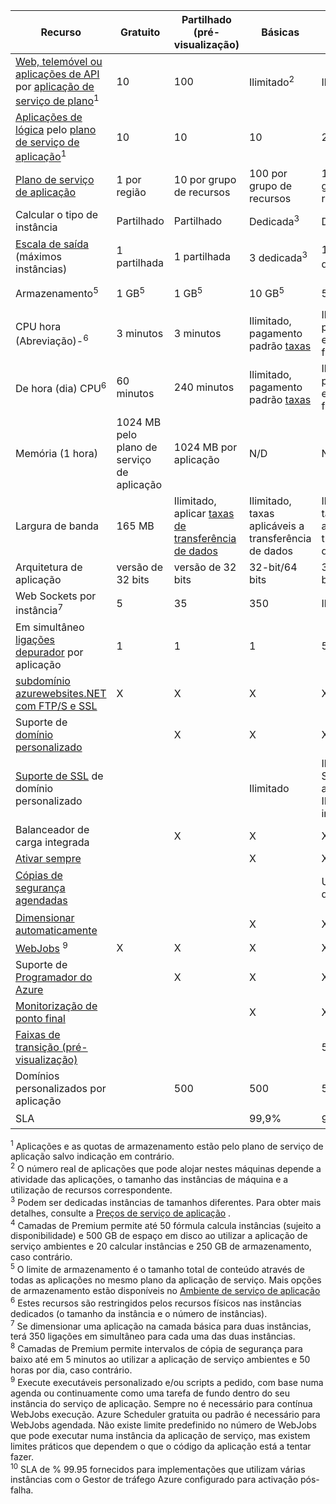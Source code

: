 Recurso|Gratuito|Partilhado (pré-visualização)|Básicas|Padrão|Premium (pré-visualização)</th>
---|---|---|---|---|---
[Web, telemóvel ou aplicações de API](https://azure.microsoft.com/services/app-service/) por [aplicação de serviço de plano](../articles/app-service/azure-web-sites-web-hosting-plans-in-depth-overview.md)<sup>1</sup>|10|100|Ilimitado<sup>2</sup>|Ilimitado<sup>2</sup>|Ilimitado<sup>2</sup>
[Aplicações de lógica](https://azure.microsoft.com/services/app-service/logic/) pelo [plano de serviço de aplicação](../articles/app-service/azure-web-sites-web-hosting-plans-in-depth-overview.md)</a><sup>1</sup>|10|10|10|20 por core|20 por core
[Plano de serviço de aplicação](../articles/app-service/azure-web-sites-web-hosting-plans-in-depth-overview.md)|1 por região|10 por grupo de recursos|100 por grupo de recursos|100 por grupo de recursos|100 por grupo de recursos
Calcular o tipo de instância|Partilhado|Partilhado|Dedicada<sup>3</sup>|Dedicada<sup>3</sup>|Dedicada<sup>3</sup></p>
[Escala de saída](../articles/app-service-web/web-sites-scale.md) (máximos instâncias)|1 partilhada|1 partilhada|3 dedicada<sup>3</sup>|10 dedicada<sup>3</sup>|20 dedicado (50 no Auxiliar)<sup>3,4</sup>
Armazenamento<sup>5</sup>|1 GB<sup>5</sup>|1 GB<sup>5</sup>|10 GB<sup>5</sup>|50 GB<sup>5</sup>|500 GB<sup>4,5</sup></p>
CPU hora (Abreviação)-<sup>6</sup>|3 minutos|3 minutos|Ilimitado, pagamento padrão [taxas](https://azure.microsoft.com/pricing/details/app-service/)</a>|Ilimitado, pagamento em taxas fixas|Ilimitado, pagamento em taxas fixas
De hora (dia) CPU<sup>6</sup>|60 minutos|240 minutos|Ilimitado, pagamento padrão [taxas](https://azure.microsoft.com/pricing/details/app-service/)</a>|Ilimitado, pagamento em taxas fixas|Ilimitado, pagamento em taxas fixas
Memória (1 hora)|1024 MB pelo plano de serviço de aplicação|1024 MB por aplicação|N/D|N/D|N/D
Largura de banda|165 MB|Ilimitado, aplicar [taxas de transferência de dados](https://azure.microsoft.com/pricing/details/data-transfers/)|Ilimitado, taxas aplicáveis a transferência de dados|Ilimitado, taxas aplicáveis a transferência de dados|Ilimitado, taxas aplicáveis a transferência de dados
Arquitetura de aplicação|versão de 32 bits|versão de 32 bits|32-bit/64 bits|32-bit/64 bits|32-bit/64 bits
Web Sockets por instância<sup>7</sup>|5|35|350|Ilimitado|Ilimitado
Em simultâneo [ligações depurador](../articles/app-service-web/web-sites-dotnet-troubleshoot-visual-studio.md) por aplicação|1|1|1|5|5
[subdomínio azurewebsites.NET com FTP/S e SSL](../articles/app-service-web/web-sites-configure-ssl-certificate.md)|X|X|X|X|X
Suporte de [domínio personalizado](../articles/app-service-web/web-sites-custom-domain-name.md)||X|X|X|X
[Suporte de SSL](../articles/app-service-web/web-sites-configure-ssl-certificate.md) de domínio personalizado|||Ilimitado|Ilimitado, 5 SNI SSL e 1 as ligações IP SSL incluído|Ilimitado, 5 SNI SSL e 1 as ligações IP SSL incluído
Balanceador de carga integrada||X|X|X|X
[Ativar sempre](../articles/app-service-web/web-sites-configure.md)|||X|X|X
[Cópias de segurança agendadas](../articles/app-service-web/web-sites-backup.md)||||Uma vez por dia|Uma vez por cada de 5 minutos<sup>8</sup>
[Dimensionar automaticamente](../articles/app-service-web/web-sites-scale.md)|||X|X|X
[WebJobs](../articles/app-service-web/web-sites-create-web-jobs.md) <sup>9</sup>|X|X|X|X|X
Suporte de [Programador do Azure](https://azure.microsoft.com/services/scheduler/)||X|X|X|X
[Monitorização de ponto final](../articles/app-service-web/web-sites-monitor.md)|||X|X|X
[Faixas de transição (pré-visualização)](../articles/app-service-web/web-sites-staged-publishing.md)||||5|20
Domínios personalizados por aplicação</a>||500|500|500|500
SLA||<p>|99,9%|99.95%<sup>10</sup>|99.95%<sup>10</sup>

<sup>1</sup> Aplicações e as quotas de armazenamento estão pelo plano de serviço de aplicação salvo indicação em contrário.  
<sup>2</sup> O número real de aplicações que pode alojar nestes máquinas depende a atividade das aplicações, o tamanho das instâncias de máquina e a utilização de recursos correspondente.  
<sup>3</sup> Podem ser dedicadas instâncias de tamanhos diferentes. Para obter mais detalhes, consulte a [Preços de serviço de aplicação](https://azure.microsoft.com/pricing/details/data-transfers/pricing/details/app-service/) .  
<sup>4</sup> Camadas de Premium permite até 50 fórmula calcula instâncias (sujeito a disponibilidade) e 500 GB de espaço em disco ao utilizar a aplicação de serviço ambientes e 20 calcular instâncias e 250 GB de armazenamento, caso contrário.  
<sup>5</sup> O limite de armazenamento é o tamanho total de conteúdo através de todas as aplicações no mesmo plano da aplicação de serviço. Mais opções de armazenamento estão disponíveis no [Ambiente de serviço de aplicação](../articles/app-service-web/app-service-web-configure-an-app-service-environment.md#storage)  
<sup>6</sup> Estes recursos são restringidos pelos recursos físicos nas instâncias dedicados (o tamanho da instância e o número de instâncias).  
<sup>7</sup> Se dimensionar uma aplicação na camada básica para duas instâncias, terá 350 ligações em simultâneo para cada uma das duas instâncias.  
<sup>8</sup> Camadas de Premium permite intervalos de cópia de segurança para baixo até em 5 minutos ao utilizar a aplicação de serviço ambientes e 50 horas por dia, caso contrário.  
<sup>9</sup> Execute executáveis personalizado e/ou scripts a pedido, com base numa agenda ou continuamente como uma tarefa de fundo dentro do seu instância do serviço de aplicação. Sempre no é necessário para contínua WebJobs execução. Azure Scheduler gratuita ou padrão é necessário para WebJobs agendada. Não existe limite predefinido no número de WebJobs que pode executar numa instância da aplicação de serviço, mas existem limites práticos que dependem o que o código da aplicação está a tentar fazer.   
<sup>10</sup> SLA de % 99.95 fornecidos para implementações que utilizam várias instâncias com o Gestor de tráfego Azure configurado para activação pós-falha.  
